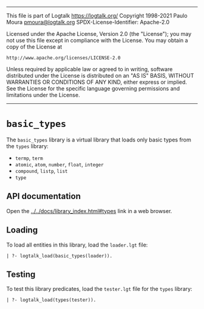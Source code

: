 ________________________________________________________________________

This file is part of Logtalk <https://logtalk.org/>
Copyright 1998-2021 Paulo Moura <pmoura@logtalk.org>
SPDX-License-Identifier: Apache-2.0

Licensed under the Apache License, Version 2.0 (the "License");
you may not use this file except in compliance with the License.
You may obtain a copy of the License at

    http://www.apache.org/licenses/LICENSE-2.0

Unless required by applicable law or agreed to in writing, software
distributed under the License is distributed on an "AS IS" BASIS,
WITHOUT WARRANTIES OR CONDITIONS OF ANY KIND, either express or implied.
See the License for the specific language governing permissions and
limitations under the License.
________________________________________________________________________


`basic_types`
=============

The `basic_types` library is a virtual library that loads only basic types
from the `types` library:

- `termp`, `term`
- `atomic`, `atom`, `number`, `float`, `integer`
- `compound`, `listp`, `list`
- `type`


API documentation
-----------------

Open the [../../docs/library_index.html#types](../../docs/library_index.html#types)
link in a web browser.


Loading
-------

To load all entities in this library, load the `loader.lgt` file:

	| ?- logtalk_load(basic_types(loader)).


Testing
-------

To test this library predicates, load the `tester.lgt` file for the `types`
library:

	| ?- logtalk_load(types(tester)).

